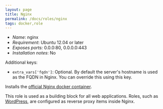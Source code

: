 ```yaml
---
layout: page
title: Nginx
permalink: /docs/roles/nginx
tags: docker,role
---
```


* *Name*: nginx
* *Requirement*: Ubuntu 12.04 or later
* *Exposes ports:* 0.0.0:80, 0.0.0.0:443
* *Installation notes*: No

Additional keys:

 * `extra_vars['fqdn']`: Optional. By default the server's hostname is used as the FQDN in Nginx. You can override this using this key.

Installs the [official Nginx docker container](https://hub.docker.com/_/nginx/).

This role is used as a building block for all web applications. Roles, such as [WordPress](/docs/roles/wordpress), are configured as reverse proxy items inside Nginx.
